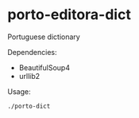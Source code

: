 porto-editora-dict
==================

Portuguese dictionary

Dependencies:
* BeautifulSoup4
* urllib2

Usage:
<pre>
<code>./porto-dict <word></code>
</pre>
